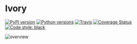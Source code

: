 # Ivory

[![PyPI version][pypi-image]][pypi-link]
[![Python versions][pyversions-image]][pyversions-link]
[![Travis][travis-image]][travis-link]
[![Coverage Status][coveralls-image]][coveralls-link]
[![Code style: black][black-image]][black-link]


![overview](overview.png "Overview of Ivory components")


[pypi-image]: https://badge.fury.io/py/ivory.svg
[pypi-link]: https://pypi.org/project/ivory
[travis-image]: https://travis-ci.org/daizutabi/ivory.svg?branch=master
[travis-link]: https://travis-ci.org/daizutabi/ivory
[coveralls-image]: https://coveralls.io/repos/github/daizutabi/ivory/badge.svg?branch=master
[coveralls-link]: https://coveralls.io/github/daizutabi/ivory?branch=master
[black-image]: https://img.shields.io/badge/code%20style-black-000000.svg
[black-link]: https://github.com/ambv/black
[pyversions-image]: https://img.shields.io/pypi/pyversions/ivory.svg
[pyversions-link]: https://pypi.org/project/ivory
